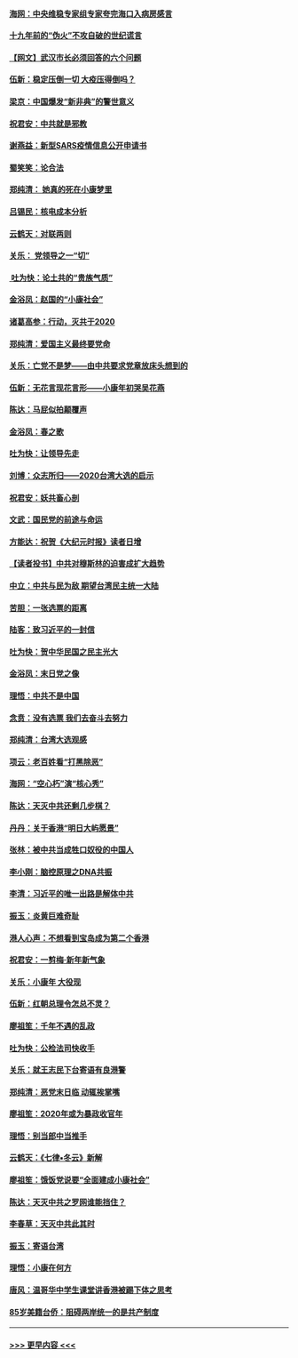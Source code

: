 #### [海网：中央维稳专家组专家夸完海口入病房感言](../pages/nsc993/n11815138.md?t=01231644) 
#### [十九年前的“伪火”不攻自破的世纪谎言](../pages/nsc993/n11813238.md?t=01231644) 
#### [【网文】武汉市长必须回答的六个问题](../pages/nsc993/n11813848.md?t=01231644) 
#### [伍新：稳定压倒一切 大疫压得倒吗？](../pages/nsc993/n11812634.md?t=01231644) 
#### [梁京：中国爆发“新非典”的警世意义](../pages/nsc993/n11812554.md?t=01231644) 
#### [祝君安：中共就是邪教](../pages/nsc993/n11812431.md?t=01231644) 
#### [谢燕益：新型SARS疫情信息公开申请书](../pages/nsc993/n11808840.md?t=01231644) 
#### [蜀笑笑：论合法](../pages/nsc993/n11808064.md?t=01231644) 
#### [郑纯清： 她真的死在小康梦里](../pages/nsc993/n11806623.md?t=01231644) 
#### [吕锡民：核电成本分析](../pages/nsc993/n11806284.md?t=01231644) 
#### [云鹤天：对联两则](../pages/nsc993/n11805957.md?t=01231644) 
#### [关乐： 党领导之一“切”](../pages/nsc993/n11804505.md?t=01231644) 
#### [ 吐为快：论土共的“贵族气质”](../pages/nsc993/n11804490.md?t=01231644) 
#### [金浴凤：赵国的“小康社会”](../pages/nsc993/n11804452.md?t=01231644) 
#### [诸葛高参：行动，灭共于2020](../pages/nsc993/n11804120.md?t=01231644) 
#### [郑纯清：爱国主义最终要党命](../pages/nsc993/n11802197.md?t=01231644) 
#### [关乐：亡党不是梦——由中共要求党章放床头想到的](../pages/nsc993/n11802156.md?t=01231644) 
#### [伍新：无花言现花言形——小康年初哭吴花燕](../pages/nsc993/n11800044.md?t=01231644) 
#### [陈达：马屁似拍颠覆声](../pages/nsc993/n11800010.md?t=01231644) 
#### [金浴凤：春之歌](../pages/nsc993/n11797687.md?t=01231644) 
#### [吐为快：让领导先走](../pages/nsc993/n11797512.md?t=01231644) 
#### [刘博：众志所归——2020台湾大选的启示](../pages/nsc993/n11796878.md?t=01231644) 
#### [祝君安：妖共畜心剖](../pages/nsc993/n11794273.md?t=01231644) 
#### [文武：国民党的前途与命运](../pages/nsc993/n11794198.md?t=01231644) 
#### [方能达：祝贺《大纪元时报》读者日增](../pages/nsc993/n11793807.md?t=01231644) 
#### [【读者投书】中共对穆斯林的迫害成扩大趋势](../pages/nsc993/n11791371.md?t=01231644) 
#### [中立：中共与民为敌 期望台湾民主统一大陆](../pages/nsc993/n11790392.md?t=01231644) 
#### [苦胆：一张选票的距离](../pages/nsc993/n11788914.md?t=01231644) 
#### [陆客：致习近平的一封信](../pages/nsc993/n11788867.md?t=01231644) 
#### [吐为快：贺中华民国之民主光大](../pages/nsc993/n11788618.md?t=01231644) 
#### [金浴凤：末日党之像](../pages/nsc993/n11787475.md?t=01231644) 
#### [理悟：中共不是中国](../pages/nsc993/n11787463.md?t=01231644) 
#### [念贲：没有选票  我们去奋斗去努力](../pages/nsc993/n11787398.md?t=01231644) 
#### [郑纯清：台湾大选观感](../pages/nsc993/n11786210.md?t=01231644) 
#### [项云：老百姓看“打黑除恶”](../pages/nsc993/n11785398.md?t=01231644) 
#### [海网：“空心朽”演“核心秀”](../pages/nsc993/n11783874.md?t=01231644) 
#### [陈达：天灭中共还剩几步棋？](../pages/nsc993/n11783719.md?t=01231644) 
#### [丹丹：关于香港“明日大屿愿景”](../pages/nsc993/n11783273.md?t=01231644) 
#### [张林：被中共当成牲口奴役的中国人](../pages/nsc993/n11782397.md?t=01231644) 
#### [李小刚：脑控原理之DNA共振](../pages/nsc993/n11780962.md?t=01231644) 
#### [李清：习近平的唯一出路是解体中共](../pages/nsc993/n11780866.md?t=01231644) 
#### [振玉：炎黄巨难奇耻](../pages/nsc993/n11779632.md?t=01231644) 
#### [港人心声：不想看到宝岛成为第二个香港](../pages/nsc993/n11778817.md?t=01231644) 
#### [祝君安：一剪梅‧新年新气象](../pages/nsc993/n11776340.md?t=01231644) 
#### [关乐：小康年 大役现](../pages/nsc993/n11774213.md?t=01231644) 
#### [伍新：红朝总理令怎总不灵？](../pages/nsc993/n11770813.md?t=01231644) 
#### [廖祖笙：千年不遇的乱政](../pages/nsc993/n11770373.md?t=01231644) 
#### [吐为快：公检法司快收手](../pages/nsc993/n11770359.md?t=01231644) 
#### [关乐：就王志民下台寄语有良港警](../pages/nsc993/n11769903.md?t=01231644) 
#### [郑纯清：恶党末日临 动辄挨掌嘴](../pages/nsc993/n11769356.md?t=01231644) 
#### [廖祖笙：2020年或为暴政收官年](../pages/nsc993/n11768216.md?t=01231644) 
#### [理悟：别当郎中当推手](../pages/nsc993/n11768243.md?t=01231644) 
#### [云鹤天：《七律▪冬云》新解](../pages/nsc993/n11768204.md?t=01231644) 
#### [廖祖笙：饿饭党说要“全面建成小康社会”](../pages/nsc993/n11767482.md?t=01231644) 
#### [陈达：天灭中共之罗网谁能挡住？](../pages/nsc993/n11767465.md?t=01231644) 
#### [李春草：天灭中共此其时](../pages/nsc993/n11767452.md?t=01231644) 
#### [振玉：寄语台湾](../pages/nsc993/n11767432.md?t=01231644) 
#### [理悟：小康在何方](../pages/nsc993/n11767394.md?t=01231644) 
#### [唐风：温哥华中学生课堂讲香港被踢下体之思考](../pages/nsc993/n11766848.md?t=01231644) 
#### [85岁美籍台侨：阻碍两岸统一的是共产制度](../pages/nsc993/n11765043.md?t=01231644) 

----
#### [ >>> 更早内容 <<< ](../indexes/nsc993-earlier.md)

